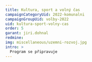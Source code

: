 ```yaml
---
title: Kultura, sport a volný čas
campaignCategoryUid: 2022-komunalni
campaignGroupUid: volby-2022
uid: kultura-sport-volny-cas
order: 5
garant: jiri.dohnal
redmine: 
img: miscellaneous/uzemni-rozvoj.jpg
intro: >
  Program se připravuje
---
```

